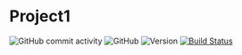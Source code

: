 # Project1

![GitHub commit activity](https://img.shields.io/github/commit-activity/w/Zhuolin0212/Project1?style=plastic) ![GitHub](https://img.shields.io/github/license/Zhuolin0212/Project1?style=plastic)
![Version](https://img.shields.io/badge/version-0.01-brightgreen)  [![Build Status](https://travis-ci.org/Zhuolin0212/Project1.svg?branch=master)](https://travis-ci.org/Zhuolin0212/Project1)
